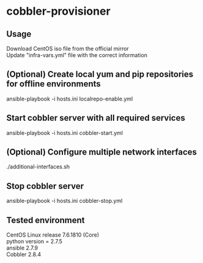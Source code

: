 cobbler-provisioner
===================

## Usage
Download CentOS iso file from the official mirror  
Update "infra-vars.yml" file with the correct information

## (Optional) Create local yum and pip repositories for offline environments
ansible-playbook -i hosts.ini localrepo-enable.yml

## Start cobbler server with all required services
ansible-playbook -i hosts.ini cobbler-start.yml

## (Optional) Configure multiple network interfaces
./additional-interfaces.sh

## Stop cobbler server
ansible-playbook -i hosts.ini cobbler-stop.yml


## Tested environment
CentOS Linux release 7.6.1810 (Core)  
python version = 2.7.5  
ansible 2.7.9  
Cobbler 2.8.4  
